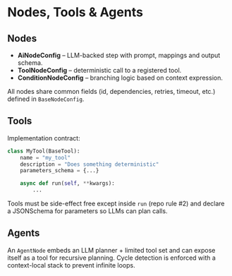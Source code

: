 # Nodes, Tools & Agents

## Nodes
* **AiNodeConfig** – LLM-backed step with prompt, mappings and output schema.
* **ToolNodeConfig** – deterministic call to a registered tool.
* **ConditionNodeConfig** – branching logic based on context expression.

All nodes share common fields (id, dependencies, retries, timeout, etc.) defined in `BaseNodeConfig`.

## Tools
Implementation contract:
```python
class MyTool(BaseTool):
    name = "my_tool"
    description = "Does something deterministic"
    parameters_schema = {...}

    async def run(self, **kwargs):
        ...
```

Tools must be side-effect free except inside `run` (repo rule #2) and declare a JSONSchema for parameters so LLMs can plan calls.

## Agents
An `AgentNode` embeds an LLM planner + limited tool set and can expose itself as a tool for recursive planning.  Cycle detection is enforced with a context-local stack to prevent infinite loops. 